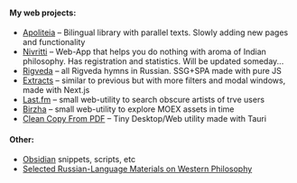 #### My web projects:
- [Apoliteia](https://github.com/siebentod/apoliteia) – Bilingual library with parallel texts. Slowly adding new pages and functionality
- [Nivritti](https://github.com/siebentod/nivritti) – Web-App that helps you do nothing with aroma of Indian philosophy. Has registration and statistics. Will be updated someday...
- [Rigveda](https://github.com/siebentod/rigveda-purejs) – all Rigveda hymns in Russian. SSG+SPA made with pure JS
- [Extracts](https://github.com/siebentod/philosophy-extracts) – similar to previous but with more filters and modal windows, made with Next.js
- [Last.fm](https://github.com/siebentod/lastfm-obscure-artists) – small web-utility to search obscure artists of trve users
- [Birzha](https://github.com/siebentod/birzha) – small web-utility to explore MOEX assets in time
- [Clean Copy From PDF](https://github.com/siebentod/clean-copy-from-pdf) – Tiny Desktop/Web utility made with Tauri
#### Other:
- [Obsidian](https://github.com/siebentod/obsidian-snippets) snippets, scripts, etc
- [Selected Russian-Language Materials on Western Philosophy](https://github.com/siebentod/history-of-philosophy)
